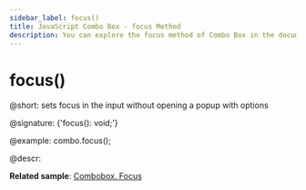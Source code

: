 ```yaml
---
sidebar_label: focus()
title: JavaScript Combo Box - focus Method 
description: You can explore the focus method of Combo Box in the documentation of the DHTMLX JavaScript UI library. Browse developer guides and API reference, try out code examples and live demos, and download a free 30-day evaluation version of DHTMLX Suite.
---
```


# focus()

@short: sets focus in the input without opening a popup with options

@signature: {'focus(): void;'}

@example:
combo.focus();

@descr:

**Related sample**: [Combobox. Focus](https://snippet.dhtmlx.com/hp6b5sxe)

[comment]: # (@related: combobox/work_with_combo.md#setting-focus)
